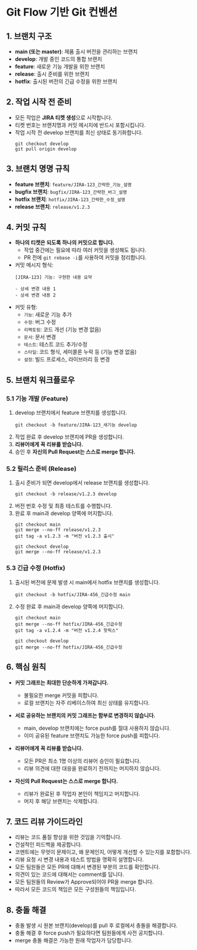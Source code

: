 # Git Flow 기반 Git 컨벤션

## 1. 브랜치 구조

- **main (또는 master)**: 제품 출시 버전을 관리하는 브랜치
- **develop**: 개발 중인 코드의 통합 브랜치
- **feature**: 새로운 기능 개발을 위한 브랜치
- **release**: 출시 준비를 위한 브랜치
- **hotfix**: 출시된 버전의 긴급 수정을 위한 브랜치

## 2. 작업 시작 전 준비

- 모든 작업은 **JIRA 티켓 생성**으로 시작합니다.
- 티켓 번호는 브랜치명과 커밋 메시지에 반드시 포함시킵니다.
- 작업 시작 전 develop 브랜치를 최신 상태로 동기화합니다.
  ```
  git checkout develop
  git pull origin develop
  ```

## 3. 브랜치 명명 규칙

- **feature 브랜치**: `feature/JIRA-123_간략한_기능_설명`
- **bugfix 브랜치**: `bugfix/JIRA-123_간략한_버그_설명`
- **hotfix 브랜치**: `hotfix/JIRA-123_간략한_수정_설명`
- **release 브랜치**: `release/v1.2.3`

## 4. 커밋 규칙

- **하나의 티켓은 되도록 하나의 커밋으로 합니다.**
  - 작업 중간에는 필요에 따라 여러 커밋을 생성해도 됩니다.
  - PR 전에 `git rebase -i`를 사용하여 커밋을 정리합니다.
- 커밋 메시지 형식:
  ```
  [JIRA-123] 기능: 구현한 내용 요약
  
  - 상세 변경 내용 1
  - 상세 변경 내용 2
  ```
- 커밋 유형:
  - `기능`: 새로운 기능 추가
  - `수정`: 버그 수정
  - `리팩토링`: 코드 개선 (기능 변경 없음)
  - `문서`: 문서 변경
  - `테스트`: 테스트 코드 추가/수정
  - `스타일`: 코드 형식, 세미콜론 누락 등 (기능 변경 없음)
  - `설정`: 빌드 프로세스, 라이브러리 등 변경

## 5. 브랜치 워크플로우

### 5.1 기능 개발 (Feature)
1. develop 브랜치에서 feature 브랜치를 생성합니다.
   ```
   git checkout -b feature/JIRA-123_새기능 develop
   ```
2. 작업 완료 후 develop 브랜치에 PR을 생성합니다.
3. **리뷰어에게 꼭 리뷰를 받습니다.**
4. 승인 후 **자신의 Pull Request는 스스로 merge 합니다.**

### 5.2 릴리스 준비 (Release)
1. 출시 준비가 되면 develop에서 release 브랜치를 생성합니다.
   ```
   git checkout -b release/v1.2.3 develop
   ```
2. 버전 번호 수정 및 최종 테스트를 수행합니다.
3. 완료 후 main과 develop 양쪽에 머지합니다.
   ```
   git checkout main
   git merge --no-ff release/v1.2.3
   git tag -a v1.2.3 -m "버전 v1.2.3 출시"
   
   git checkout develop
   git merge --no-ff release/v1.2.3
   ```

### 5.3 긴급 수정 (Hotfix)
1. 출시된 버전에 문제 발생 시 main에서 hotfix 브랜치를 생성합니다.
   ```
   git checkout -b hotfix/JIRA-456_긴급수정 main
   ```
2. 수정 완료 후 main과 develop 양쪽에 머지합니다.
   ```
   git checkout main
   git merge --no-ff hotfix/JIRA-456_긴급수정
   git tag -a v1.2.4 -m "버전 v1.2.4 핫픽스"
   
   git checkout develop
   git merge --no-ff hotfix/JIRA-456_긴급수정
   ```

## 6. 핵심 원칙

- **커밋 그래프는 최대한 단순하게 가져갑니다.**
  - 불필요한 merge 커밋을 피합니다.
  - 로컬 브랜치는 자주 리베이스하여 최신 상태를 유지합니다.

- **서로 공유하는 브랜치의 커밋 그래프는 함부로 변경하지 않습니다.**
  - main, develop 브랜치에는 force push를 절대 사용하지 않습니다.
  - 이미 공유된 feature 브랜치도 가능한 force push를 피합니다.

- **리뷰어에게 꼭 리뷰를 받습니다.**
  - 모든 PR은 최소 1명 이상의 리뷰어 승인이 필요합니다.
  - 리뷰 의견에 대한 대응을 완료하기 전까지는 머지하지 않습니다.

- **자신의 Pull Request는 스스로 merge 합니다.**
  - 리뷰가 완료된 후 작업자 본인이 책임지고 머지합니다.
  - 머지 후 해당 브랜치는 삭제합니다.

## 7. 코드 리뷰 가이드라인

- 리뷰는 코드 품질 향상을 위한 것임을 기억합니다.
- 건설적인 피드백을 제공합니다.
- 코멘트에는 무엇이 문제이고, 왜 문제인지, 어떻게 개선할 수 있는지를 포함합니다.
- 리뷰 요청 시 변경 내용과 테스트 방법을 명확히 설명합니다.
- 모든 팀원들은 모든 PR에 대해서 변경된 부분의 코드를 확인합니다.
- 의견이 있는 코드에 대해서는 comment를 답니다.
- 모든 팀원들의 Review가 Approve되어야 PR을 merge 합니다.
- 따라서 모든 코드의 책임은 모든 구성원들의 책임입니다.

## 8. 충돌 해결

- 충돌 발생 시 원본 브랜치(develop)를 pull 후 로컬에서 충돌을 해결합니다.
- 충돌 해결 후 force push가 필요하다면 팀원들에게 사전 공지합니다.
- merge 충돌 해결은 가능한 원래 작업자가 담당합니다.

